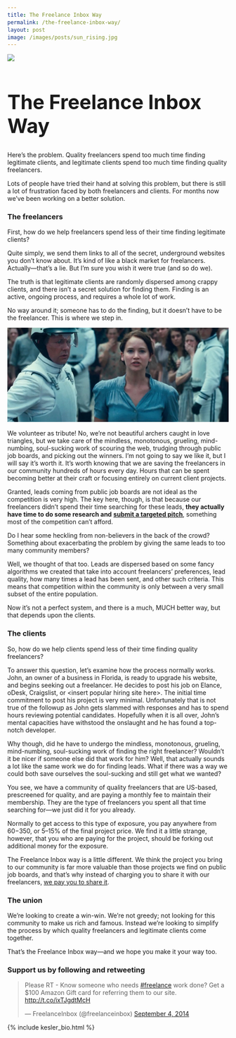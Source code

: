 ```yaml
---
title: The Freelance Inbox Way
permalink: /the-freelance-inbox-way/ 
layout: post
image: /images/posts/sun_rising.jpg
---
```


<img src="{{ page.image }}">

<h1 style="font-size:3.2em">The Freelance Inbox Way</h1>
<!-- <h2 class="subtitle">it's easier than you think</h2> -->

Here’s the problem. Quality freelancers spend too much time finding legitimate clients, and legitimate clients spend too much time finding quality freelancers. 

Lots of people have tried their hand at solving this problem, but there is still a lot of frustration faced by both freelancers and clients. For months now we’ve been working on a better solution.

### The freelancers 

First, how do we help freelancers spend less of their time finding legitimate clients?

Quite simply, we send them links to all of the secret, underground websites you don’t know about. It’s kind of like a black market for freelancers. Actually&mdash;that’s a lie. But I’m sure you wish it were true (and so do we).

The truth is that legitimate clients are randomly dispersed among crappy clients, and there isn’t a secret solution for finding them. Finding is an active, ongoing process, and requires a whole lot of work. 

No way around it; someone has to do the finding, but it doesn’t have to be the freelancer. This is where we step in.

![alt text](/images/posts/volunteer.jpeg "Volunteer")

We volunteer as tribute! No, we’re not beautiful archers caught in love triangles, but we take care of the mindless, monotonous, grueling, mind-numbing, soul-sucking work of scouring the web, trudging through public job boards, and picking out the winners. I’m not going to say we like it, but I will say it’s worth it. It’s worth knowing that we are saving the freelancers in our community hundreds of hours every day. Hours that can be spent becoming better at their craft or focusing entirely on current client projects.

Granted, leads coming from public job boards are not ideal as the competition is very high. The key here, though, is that because our freelancers didn’t spend their time searching for these leads, **they actually have time to do some research and** <a href="/standing-out-as-a-freelancer" target="_blank">**submit a targeted pitch**</a>, something most of the competition can’t afford.

Do I hear some heckling from non-believers in the back of the crowd? Something about exacerbating the problem by giving the same leads to too many community members?

Well, we thought of that too. Leads are dispersed based on some fancy algorithms we created that take into account freelancers’ preferences, lead quality, how many times a lead has been sent, and other such criteria. This means that competition within the community is only between a very small subset of the entire population.

Now it’s not a perfect system, and there is a much, MUCH better way, but that depends upon the clients.

### The clients 

So, how do we help clients spend less of their time finding quality freelancers?

To answer this question, let’s examine how the process normally works. John, an owner of a business in Florida, is ready to upgrade his website, and begins seeking out a freelancer. He decides to post his job on Elance, oDesk, Craigslist, or \<insert popular hiring site here>. The initial time commitment to post his project is very minimal. Unfortunately that is not true of the followup as John gets slammed with responses and has to spend hours reviewing potential candidates. Hopefully when it is all over, John’s mental capacities have withstood the onslaught and he has found a top-notch developer.

Why though, did he have to undergo the mindless, monotonous, grueling, mind-numbing, soul-sucking work of finding the right freelancer? Wouldn’t it be nicer if someone else did that work for him? Well, that actually sounds a lot like the same work we do for finding leads. What if there was a way we could both save ourselves the soul-sucking and still get what we wanted?

You see, we have a community of quality freelancers that are US-based, prescreened for quality, and are paying a monthly fee to maintain their membership. They are the type of freelancers you spent all that time searching for&mdash;we just did it for you already.

Normally to get access to this type of exposure, you pay anywhere from $60-$350, or 5–15% of the final project price. We find it a little strange, however, that you who are paying for the project, should be forking out additional money for the exposure.

The Freelance Inbox way is a little different. We think the project you bring to our community is far more valuable than those projects we find on public job boards, and that’s why instead of charging you to share it with our freelancers, <a href="https://freelanceinbox.com/job" target="_blank">we pay you to share it</a>.

### The union 

We’re looking to create a win-win. We’re not greedy; not looking for this community to make us rich and famous. Instead we’re looking to simplify the process by which quality freelancers and legitimate clients come together. 

That’s the Freelance Inbox way&mdash;and we hope you make it your way too.

<div class="tweet">
    <h3 class="calign">Support us by following and retweeting</h3>
    <blockquote class="twitter-tweet" lang="en"><p>Please RT - Know someone who needs <a href="https://twitter.com/hashtag/freelance?src=hash">#freelance</a> work done? Get a $100 Amazon Gift card for referring them to our site. <a href="http://t.co/ixTJgdtMcH">http://t.co/ixTJgdtMcH</a></p>&mdash; FreelanceInbox (@freelanceinbox) <a href="https://twitter.com/freelanceinbox/status/507338574229143552">September 4, 2014</a></blockquote>
</div>
<script async src="//platform.twitter.com/widgets.js" charset="utf-8"></script>

{% include kesler_bio.html %}